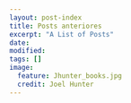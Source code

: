 ```yaml
---
layout: post-index
title: Posts anteriores
excerpt: "A List of Posts"
date: 
modified:
tags: []
image:
  feature: Jhunter_books.jpg
  credit: Joel Hunter
---
```


